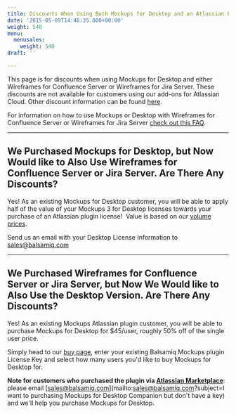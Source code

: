 ```yaml
---
title: Discounts When Using Both Mockups for Desktop and an Atlassian Plugin Version
date: '2015-05-09T14:46:35.000+00:00'
weight: 540
menu:
  menusales:
    weight: 540
draft: ''

---
```


This page is for discounts when using Mockups for Desktop and either Wireframes for Confluence Server or Wireframes for Jira Server. These discounts are not available for customers using our add-ons for Atlassian Cloud. Other discount information can be found [here](/sales/discounts/).

For information on how to use Mockups or Desktop with Wireframes for Confluence Server or Wireframes for Jira Server [check out this FAQ](/plugins/b3andatlassian/).

* * *

## We Purchased Mockups for Desktop, but Now Would like to Also Use Wireframes for Confluence Server or Jira Server. Are There Any Discounts?

Yes! As an existing Mockups for Desktop customer, you will be able to apply half of the value of your Mockups 3 for Desktop licenses towards your purchase of an Atlassian plugin license!  Value is based on our [volume prices](https://balsamiq.com/buy/#dv).

Send us an email with your Desktop License Information to [sales@balsamiq.com](mailto:sales@balsamiq.com?subject=Upgrading%20from%20Desktop%20to%20a%20Plugin)

* * *

## We Purchased Wireframes for Confluence Server or Jira Server, but Now We Would like to Also Use the Desktop Version. Are There Any Discounts?

Yes! As an existing Mockups Atlassian plugin customer, you will be able to purchase Mockups for Desktop for $45/user, roughly 50% off of the single user price.

Simply head to our [buy page](https://balsamiq.com/buy/#dc), enter your existing Balsamiq Mockups plugin License Key and select how many users you'd like to buy Mockups for Desktop for.

**Note for customers who purchased the plugin via [Atlassian Marketplace](/sales/marketplace/)**: please email [sales@balsamiq.com](mailto:sales@balsamiq.com?subject=I want to purchasing Mockups for Desktop Companion but don't have a key) and we'll help you purchase Mockups for Desktop.
